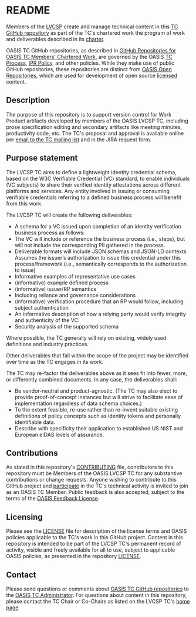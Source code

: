 # README

Members of the [LVCSP](https://www.oasis-open.org/committees/lvcsp) create and manage technical content in this [TC GitHub repository](https://github.com/oasis-tcs/lvcsp) as part of the TC's chartered work the program of work and deliverables described in its [charter](https://www.oasis-open.org/committees/lvcsp/charter.php).

OASIS TC GitHub repositories, as described in [GitHub Repositories for OASIS TC Members' Chartered Work](https://www.oasis-open.org/resources/tcadmin/github-repositories-for-oasis-tc-members-chartered-work), are governed by the OASIS [TC Process](https://www.oasis-open.org/policies-guidelines/tc-process), [IPR Policy](https://www.oasis-open.org/policies-guidelines/ipr), and other policies. While they make use of public GitHub repositories, these repositories are distinct from [OASIS Open Repositories](https://www.oasis-open.org/resources/open-repositories), which are used for development of open source [licensed](https://www.oasis-open.org/resources/open-repositories/licenses) content.

## Description

The purpose of this repository is to support version control for Work Product artifacts developed by members of the OASIS LVCSP TC,
including prose specification editing and secondary artifacts like meeting minutes, productivity code, etc.
The TC's proposal and approval is available online per [email to the TC mailing list](https://lists.oasis-open.org/archives/lvcsp/202311/msg00000.html) and in the JIRA request form.

## Purpose statement 
  The LVCSP TC aims to define a lightweight identity credential schema, based on the W3C Verifiable Credential (VC) standard,
to enable individuals (VC subjects) to share their verified identity attestations across different platforms and services.
Any entity involved in issuing or consuming verifiable credentials referring to a defined business process will benefit from this work.

The LVCSP TC will create the following deliverables:

- A schema for a VC issued upon completion of an identity verification business process as follows:
- The VC will include or reference the business process (i.e., steps), but will not include the
corresponding PII gathered in the process.
- Deliverable formats will include JSON schemas and JSON-LD contexts
Assumes the issuer’s authorization to issue this credential under this process/framework
(i.e., semantically corresponds to the authorization to issue)
- Informative examples of representative use cases
- (informative) example defined process
- (informative) issuer/RP semantics
- Including reliance and governance considerations
- (informative) verification procedure that an RP would follow, including subject authentication
- An informative description of how a relying party would verify integrity and authenticity of the VC.
- Security analysis of the supported schema

Where possible, the TC generally will rely on existing, widely used definitions and industry practices.

Other deliverables that fall within the scope of the project may be identified over time as the TC engages in its work.

The TC may re-factor the deliverables above as it sees fit into fewer, more, or differently combined documents. In any case, the deliverables shall:
- Be vendor-neutral and product-agnostic.
(The TC may also elect to provide proof-of-concept instances but will strive to facilitate
ease of implementation regardless of data schema choices.)
- To the extent feasible, re-use rather than re-invent suitable existing definitions of
policy concepts such as identity tokens and personally identifiable data.
- Describe with specificity their application to established US NIST and European eIDAS levels of assurance.

## Contributions

As stated in this repository's [CONTRIBUTING](https://github.com/oasis-tcs/lvcsp/blob/master/CONTRIBUTING.md) file, contributors to this repository must be Members of the OASIS LVCSP TC for any substantive contributions or change requests.  Anyone wishing to contribute to this GitHub project and [participate](https://www.oasis-open.org/join/participation-instructions) in the TC's technical activity is invited to join as an OASIS TC Member. Public feedback is also accepted, subject to the terms of the [OASIS Feedback License](https://www.oasis-open.org/policies-guidelines/ipr#appendixa). 

## Licensing

Please see the [LICENSE](https://github.com/oasis-tcs/lvcsp/blob/master/LICENSE.md) file for description of the license terms and OASIS policies applicable to the TC's work in this GitHub project. Content in this repository is intended to be part of the LVCSP TC's permanent record of activity, visible and freely available for all to use, subject to applicable OASIS policies, as presented in the repository [LICENSE](https://github.com/oasis-tcs/lvcsp/blob/master/LICENSE.md). 


## Contact

Please send questions or comments about [OASIS TC GitHub repositories](https://www.oasis-open.org/resources/tcadmin/github-repositories-for-oasis-tc-members-chartered-work) to the [OASIS TC Administrator](mailto:tc-admin@oasis-open.org).  For questions about content in this repository, please contact the TC Chair or Co-Chairs as listed on the LVCSP TC's [home page](https://www.oasis-open.org/committees/lvcsp/).
